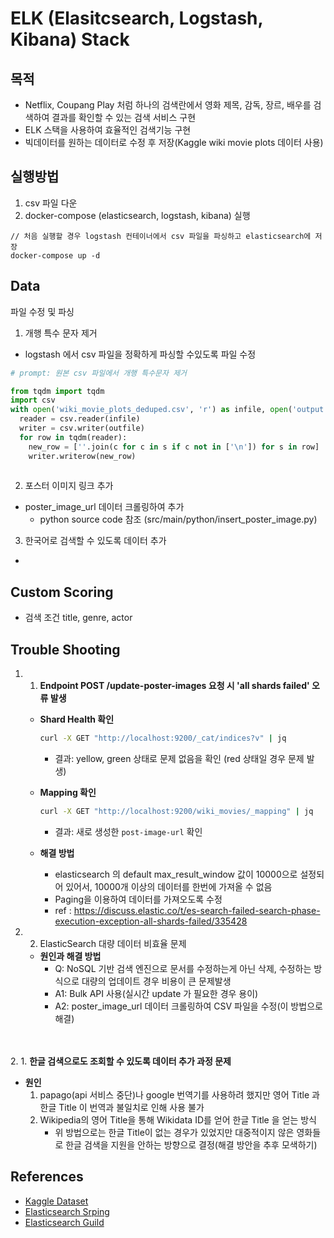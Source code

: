 
# ELK (Elasitcsearch, Logstash, Kibana) Stack

## 목적

- Netflix, Coupang Play 처럼 하나의 검색란에서 영화 제목, 감독, 장르, 배우를 검색하여 결과를 확인할 수 있는 검색 서비스 구현
- ELK 스택을 사용하여 효율적인 검색기능 구현
- 빅데이터를 원하는 데이터로 수정 후 저장(Kaggle wiki movie plots 데이터 사용)


## 실행방법

1. csv 파일 다운
2. docker-compose (elasticsearch, logstash, kibana) 실행
```angular2html
// 처음 실행할 경우 logstash 컨테이너에서 csv 파일을 파싱하고 elasticsearch에 저장
docker-compose up -d
```

## Data
파일 수정 및 파싱

1. 개행 특수 문자 제거
- logstash 에서 csv 파일을 정확하게 파싱할 수있도록 파일 수정

```python
# prompt: 원본 csv 파일에서 개행 특수문자 제거

from tqdm import tqdm
import csv
with open('wiki_movie_plots_deduped.csv', 'r') as infile, open('output.csv', 'w') as outfile:
  reader = csv.reader(infile)
  writer = csv.writer(outfile)
  for row in tqdm(reader):
    new_row = [''.join(c for c in s if c not in ['\n']) for s in row]
    writer.writerow(new_row)
    
```

2. 포스터 이미지 링크 추가
- poster_image_url 데이터 크롤링하여 추가
  - python source code 참조 (src/main/python/insert_poster_image.py)

3. 한국어로 검색할 수 있도록 데이터 추가
- 

## Custom Scoring
- 검색 조건 title, genre, actor


## Trouble Shooting

1. 1. **Endpoint POST /update-poster-images 요청 시 'all shards failed' 오류 발생**

    - **Shard Health 확인**
      ```bash
      curl -X GET "http://localhost:9200/_cat/indices?v" | jq
      ```
        - 결과: yellow, green 상태로 문제 없음을 확인 (red 상태일 경우 문제 발생)

    - **Mapping 확인**
      ```bash
      curl -X GET "http://localhost:9200/wiki_movies/_mapping" | jq
      ```
        - 결과: 새로 생성한 `post-image-url` 확인

    - **해결 방법**
      - elasticsearch 의 default max_result_window 값이 10000으로 설정되어 있어서, 10000개 이상의 데이터를 한번에 가져올 수 없음
      - Paging을 이용하여 데이터를 가져오도록 수정
      - ref : https://discuss.elastic.co/t/es-search-failed-search-phase-execution-exception-all-shards-failed/335428

1. 2. ElasticSearch 대량 데이터 비효율 문제

    - **원인과 해결 방법**
      - Q: NoSQL 기반 검색 엔진으로 문서를 수정하는게 아닌 삭제, 수정하는 방식으로 대량의 업데이트 경우 비용이 큰 문제발생
      - A1: Bulk API 사용(실시간 update 가 필요한 경우 용이)
      - A2: poster_image_url 데이터 크롤링하여 CSV 파일을 수정(이 방법으로 해결)


</br></br>
2. 1. **한글 검색으로도 조회할 수 있도록 데이터 추가 과정 문제**
   - **원인**
     1. papago(api 서비스 중단)나 google 번역기를 사용하려 했지만 영어 Title 과 한글 Title 이 번역과 불일치로 인해 사용 불가
     2. Wikipedia의 영어 Title을 통해 Wikidata ID를 얻어 한글 Title 을 얻는 방식
        - 위 방법으로는 한글 Title이 없는 경우가 있었지만 대중적이지 않은 영화들로 한글 검색을 지원을 안하는 방향으로 결정(해결 방안을 추후 모색하기)

## References

- [Kaggle Dataset](https://www.kaggle.com/datasets/jrobischon/wikipedia-movie-plots)
- [Elasticsearch Srping](https://spring.io/projects/spring-data-elasticsearch)
- [Elasticsearch Guild](https://www.elastic.co/guide/en/elasticsearch/reference/current/query-dsl-multi-match-query.html)
